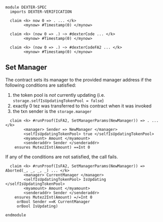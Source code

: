 ```k
module DEXTER-SPEC
  imports DEXTER-VERIFICATION

  claim <k> now 0 => . ... </k>
        <mynow> #Timestamp(0) </mynow>

  claim <k> (now 0 => .) ~> #dexterCode ... </k>
        <mynow> #Timestamp(0) </mynow>

  claim <k> (now 0 => .) ~> #dexterCodeFA2 ... </k>
        <mynow> #Timestamp(0) </mynow>
```

## Set Manager

The contract sets its manager to the provided manager address if the following conditions are satisfied:

1.  the token pool is _not_ currently updating (i.e. `storage.selfIsUpdatingTokenPool = false`)
2.  exactly 0 tez was transferred to this contract when it was invoked
3.  the txn sender is the `storage.manager`

```
  claim <k> #runProof(IsFA2, SetManagerParams(NewManager)) => . ... </k>
        <manager> Sender => NewManager </manager>
        <selfIsUpdatingTokenPool> true </selfIsUpdatingTokenPool>
        <myamount> Amount </myamount>
        <senderaddr> Sender </senderaddr>
    ensures Mutez2Int(Amount) ==Int 0
```

If any of the conditions are not satisfied, the call fails.

```
  claim <k> #runProof(IsFA2, SetManagerParams(NewManager)) => Aborted(_, _, _, _) ... </k>
        <manager> CurrentManager </manager>
        <selfIsUpdatingTokenPool> IsUpdating </selfIsUpdatingTokenPool>
        <myamount> Amount </myamount>
        <senderaddr> Sender </senderaddr>
    ensures Mutez2Int(Amount) =/=Int 0
     orBool Sender ==K CurrentManager
     orBool IsUpdating)
```

```k
endmodule
```
